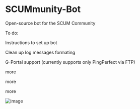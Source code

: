 # SCUMmunity-Bot
Open-source bot for the SCUM Community


To do: 

Instructions to set up bot

Clean up log messages formating

G-Portal support (currently supports only PingPerfect via FTP)

more

more

more

![image](https://user-images.githubusercontent.com/53084642/132363128-c6e755cc-e5ee-4b73-85dd-d777b8660f70.png)

